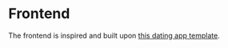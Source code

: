 # Frontend

The frontend is inspired and built upon [this dating app template](https://github.com/Faiz-rhm/Flutter-Dating-App).

